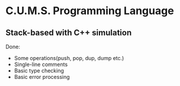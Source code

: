 # C.U.M.S. Programming Language
## Stack-based with C++ simulation

Done:
- Some operations(push, pop, dup, dump etc.)
- Single-line comments
- Basic type checking
- Basic error processing

